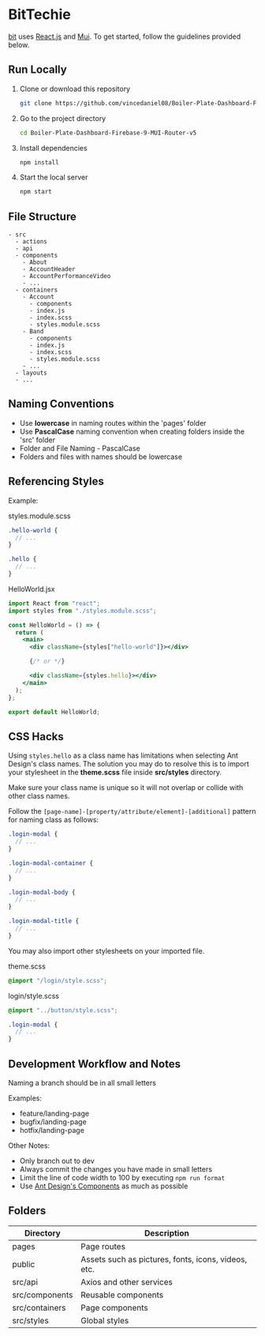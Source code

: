 # BitTechie

[bit](https://vincedaniel.netlify.app) uses [React.js](https://reactjs.org) and
[Mui](https://mui.com). To get started, follow the guidelines provided below.

## Run Locally

1. Clone or download this repository

   ```sh
   git clone https://github.com/vincedaniel08/Boiler-Plate-Dashboard-Firebase-9-MUI-Router-v5.git
   ```

2. Go to the project directory

   ```sh
   cd Boiler-Plate-Dashboard-Firebase-9-MUI-Router-v5
   ```

3. Install dependencies

   ```sh
   npm install
   ```

4. Start the local server

   ```sh
   npm start
   ```

## File Structure

```
- src
  - actions
  - api
  - components
    - About
    - AccountHeader
    - AccountPerformanceVideo
    - ...
  - containers
    - Account
      - components
      - index.js
      - index.scss
      - styles.module.scss
    - Band
      - components
      - index.js
      - index.scss
      - styles.module.scss
    - ...
  - layouts
  - ...
```

## Naming Conventions

- Use **lowercase** in naming routes within the 'pages' folder
- Use **PascalCase** naming convention when creating folders inside the 'src' folder
- Folder and File Naming - PascalCase
- Folders and files with names should be lowercase

## Referencing Styles

Example:

styles.module.scss

```scss
.hello-world {
  // ...
}

.hello {
  // ...
}
```

HelloWorld.jsx

```jsx
import React from "react";
import styles from "./styles.module.scss";

const HelloWorld = () => {
  return (
    <main>
      <div className={styles["hello-world"]}></div>

      {/* or */}

      <div className={styles.hello}></div>
    </main>
  );
};

export default HelloWorld;
```

## CSS Hacks

Using `styles.hello` as a class name has limitations when selecting Ant Design's class names. The
solution you may do to resolve this is to import your stylesheet in the **theme.scss** file inside
**src/styles** directory.

Make sure your class name is unique so it will not overlap or collide with other class names.

Follow the `[page-name]-[property/attribute/element]-[additional]` pattern for naming class as
follows:

```scss
.login-modal {
  // ...
}

.login-modal-container {
  // ...
}

.login-modal-body {
  // ...
}

.login-modal-title {
  // ...
}
```

You may also import other stylesheets on your imported file.

theme.scss

```scss
@import "/login/style.scss";
```

login/style.scss

```scss
@import "../button/style.scss";

.login-modal {
  // ...
}
```

## Development Workflow and Notes

Naming a branch should be in all small letters

Examples:

- feature/landing-page
- bugfix/landing-page
- hotfix/landing-page

Other Notes:

- Only branch out to dev
- Always commit the changes you have made in small letters
- Limit the line of code width to 100 by executing `npm run format`
- Use [Ant Design's Components](https://ant.design/components/overview) as much as possible

## Folders

| Directory      | Description                                         |
| -------------- | --------------------------------------------------- |
| pages          | Page routes                                         |
| public         | Assets such as pictures, fonts, icons, videos, etc. |
| src/api        | Axios and other services                            |
| src/components | Reusable components                                 |
| src/containers | Page components                                     |
| src/styles     | Global styles                                       |
